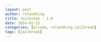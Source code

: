 ```yaml
---
layout: post
author: rolandking
title: Jailbreak - 1.0
date: 2024-02-25
categories: [arcade, rolandking-jailbreak]
tags: [jailbreak]
---
```


